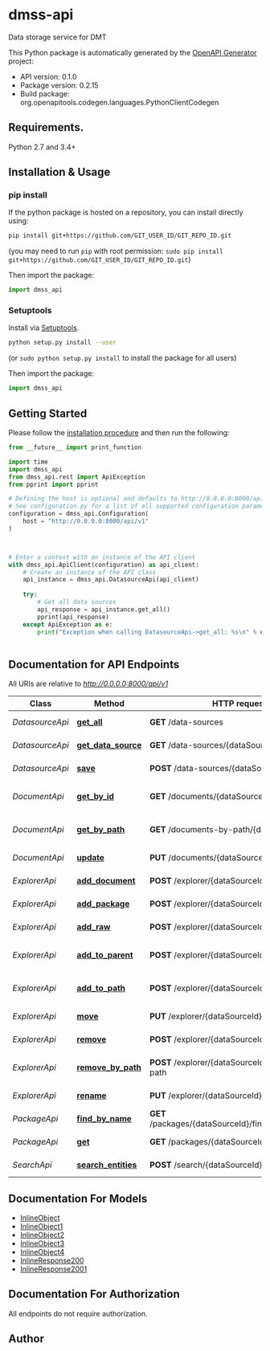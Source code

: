 # dmss-api
Data storage service for DMT

This Python package is automatically generated by the [OpenAPI Generator](https://openapi-generator.tech) project:

- API version: 0.1.0
- Package version: 0.2.15
- Build package: org.openapitools.codegen.languages.PythonClientCodegen

## Requirements.

Python 2.7 and 3.4+

## Installation & Usage
### pip install

If the python package is hosted on a repository, you can install directly using:

```sh
pip install git+https://github.com/GIT_USER_ID/GIT_REPO_ID.git
```
(you may need to run `pip` with root permission: `sudo pip install git+https://github.com/GIT_USER_ID/GIT_REPO_ID.git`)

Then import the package:
```python
import dmss_api
```

### Setuptools

Install via [Setuptools](http://pypi.python.org/pypi/setuptools).

```sh
python setup.py install --user
```
(or `sudo python setup.py install` to install the package for all users)

Then import the package:
```python
import dmss_api
```

## Getting Started

Please follow the [installation procedure](#installation--usage) and then run the following:

```python
from __future__ import print_function

import time
import dmss_api
from dmss_api.rest import ApiException
from pprint import pprint

# Defining the host is optional and defaults to http://0.0.0.0:8000/api/v1
# See configuration.py for a list of all supported configuration parameters.
configuration = dmss_api.Configuration(
    host = "http://0.0.0.0:8000/api/v1"
)



# Enter a context with an instance of the API client
with dmss_api.ApiClient(configuration) as api_client:
    # Create an instance of the API class
    api_instance = dmss_api.DatasourceApi(api_client)
    
    try:
        # Get all data sources
        api_response = api_instance.get_all()
        pprint(api_response)
    except ApiException as e:
        print("Exception when calling DatasourceApi->get_all: %s\n" % e)
    
```

## Documentation for API Endpoints

All URIs are relative to *http://0.0.0.0:8000/api/v1*

Class | Method | HTTP request | Description
------------ | ------------- | ------------- | -------------
*DatasourceApi* | [**get_all**](docs/DatasourceApi.md#get_all) | **GET** /data-sources | Get all data sources
*DatasourceApi* | [**get_data_source**](docs/DatasourceApi.md#get_data_source) | **GET** /data-sources/{dataSourceId} | Get data source
*DatasourceApi* | [**save**](docs/DatasourceApi.md#save) | **POST** /data-sources/{dataSourceId} | Add data source
*DocumentApi* | [**get_by_id**](docs/DocumentApi.md#get_by_id) | **GET** /documents/{dataSourceId}/{documentId} | Get document by ID
*DocumentApi* | [**get_by_path**](docs/DocumentApi.md#get_by_path) | **GET** /documents-by-path/{dataSourceId} | Get document by path
*DocumentApi* | [**update**](docs/DocumentApi.md#update) | **PUT** /documents/{dataSourceId}/{documentId} | Update document
*ExplorerApi* | [**add_document**](docs/ExplorerApi.md#add_document) | **POST** /explorer/{dataSourceId}/add-document | Add document
*ExplorerApi* | [**add_package**](docs/ExplorerApi.md#add_package) | **POST** /explorer/{dataSourceId}/add-package | Add package
*ExplorerApi* | [**add_raw**](docs/ExplorerApi.md#add_raw) | **POST** /explorer/{dataSourceId}/add-raw | Add raw document
*ExplorerApi* | [**add_to_parent**](docs/ExplorerApi.md#add_to_parent) | **POST** /explorer/{dataSourceId}/add-to-parent | Add document to parent
*ExplorerApi* | [**add_to_path**](docs/ExplorerApi.md#add_to_path) | **POST** /explorer/{dataSourceId}/add-to-path | Add document to path
*ExplorerApi* | [**move**](docs/ExplorerApi.md#move) | **PUT** /explorer/{dataSourceId}/move | Move document
*ExplorerApi* | [**remove**](docs/ExplorerApi.md#remove) | **POST** /explorer/{dataSourceId}/remove | Remove document
*ExplorerApi* | [**remove_by_path**](docs/ExplorerApi.md#remove_by_path) | **POST** /explorer/{dataSourceId}/remove-by-path | Remove document by path
*ExplorerApi* | [**rename**](docs/ExplorerApi.md#rename) | **PUT** /explorer/{dataSourceId}/rename | Rename document
*PackageApi* | [**find_by_name**](docs/PackageApi.md#find_by_name) | **GET** /packages/{dataSourceId}/findByName/{name} | Query packages
*PackageApi* | [**get**](docs/PackageApi.md#get) | **GET** /packages/{dataSourceId} | Get packages
*SearchApi* | [**search_entities**](docs/SearchApi.md#search_entities) | **POST** /search/{dataSourceId} | Search for entities


## Documentation For Models

 - [InlineObject](docs/InlineObject.md)
 - [InlineObject1](docs/InlineObject1.md)
 - [InlineObject2](docs/InlineObject2.md)
 - [InlineObject3](docs/InlineObject3.md)
 - [InlineObject4](docs/InlineObject4.md)
 - [InlineResponse200](docs/InlineResponse200.md)
 - [InlineResponse2001](docs/InlineResponse2001.md)


## Documentation For Authorization

 All endpoints do not require authorization.

## Author




